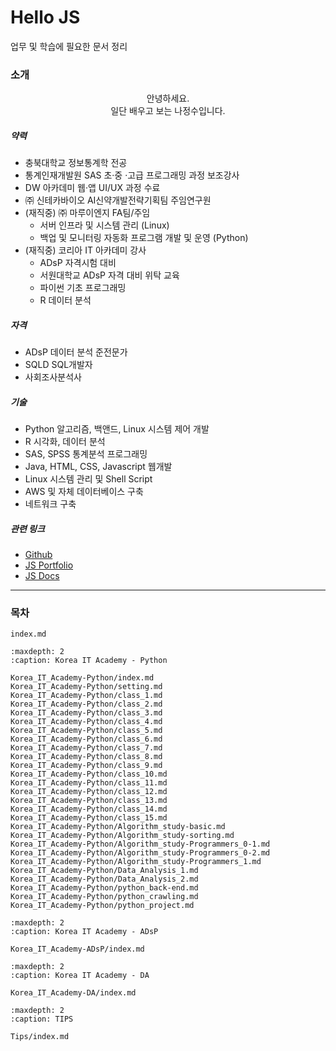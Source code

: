 # Hello JS

업무 및 학습에 필요한 문서 정리

### 소개

<center>
안녕하세요.<br>
일단 배우고 보는 나정수입니다.
</center>

##### 약력

- 충북대학교 정보통계학 전공
- 통계인재개발원 SAS 초·중 ·고급 프로그래밍 과정 보조강사
- DW 아카데미 웹·앱 UI/UX 과정 수료
- ㈜ 신테카바이오 AI신약개발전략기획팀 주임연구원
- (재직중) ㈜ 마루이엔지 FA팀/주임
    - 서버 인프라 및 시스템 관리 (Linux)
    - 백업 및 모니터링 자동화 프로그램 개발 및 운영 (Python)
- (재직중) 코리아 IT 아카데미 강사
    - ADsP 자격시험 대비
    - 서원대학교 ADsP 자격 대비 위탁 교육
    - 파이썬 기초 프로그래밍
    - R 데이터 분석

##### 자격

- ADsP 데이터 분석 준전문가
- SQLD SQL개발자
- 사회조사분석사

##### 기술

- Python 알고리즘, 백앤드, Linux 시스템 제어 개발
- R 시각화, 데이터 분석
- SAS, SPSS 통계분석 프로그래밍
- Java, HTML, CSS, Javascript 웹개발
- Linux 시스템 관리 및 Shell Script
- AWS 및 자체 데이터베이스 구축
- 네트워크 구축

##### 관련 링크

- [Github](https://github.com/JeongSooNa)
- [JS Portfolio](https://jeongsoona.github.io/)
- [JS Docs](https://jeongsoona-docs.readthedocs.io/)

---

### 목차

```{toctree}
index.md
```

```{toctree}
:maxdepth: 2
:caption: Korea IT Academy - Python

Korea_IT_Academy-Python/index.md
Korea_IT_Academy-Python/setting.md
Korea_IT_Academy-Python/class_1.md
Korea_IT_Academy-Python/class_2.md
Korea_IT_Academy-Python/class_3.md
Korea_IT_Academy-Python/class_4.md
Korea_IT_Academy-Python/class_5.md
Korea_IT_Academy-Python/class_6.md
Korea_IT_Academy-Python/class_7.md
Korea_IT_Academy-Python/class_8.md
Korea_IT_Academy-Python/class_9.md
Korea_IT_Academy-Python/class_10.md
Korea_IT_Academy-Python/class_11.md
Korea_IT_Academy-Python/class_12.md
Korea_IT_Academy-Python/class_13.md
Korea_IT_Academy-Python/class_14.md
Korea_IT_Academy-Python/class_15.md
Korea_IT_Academy-Python/Algorithm_study-basic.md
Korea_IT_Academy-Python/Algorithm_study-sorting.md
Korea_IT_Academy-Python/Algorithm_study-Programmers_0-1.md
Korea_IT_Academy-Python/Algorithm_study-Programmers_0-2.md
Korea_IT_Academy-Python/Algorithm_study-Programmers_1.md
Korea_IT_Academy-Python/Data_Analysis_1.md
Korea_IT_Academy-Python/Data_Analysis_2.md
Korea_IT_Academy-Python/python_back-end.md
Korea_IT_Academy-Python/python_crawling.md
Korea_IT_Academy-Python/python_project.md
```

```{toctree}
:maxdepth: 2
:caption: Korea IT Academy - ADsP

Korea_IT_Academy-ADsP/index.md
```

```{toctree}
:maxdepth: 2
:caption: Korea IT Academy - DA

Korea_IT_Academy-DA/index.md
```

```{toctree}
:maxdepth: 2
:caption: TIPS

Tips/index.md
```
